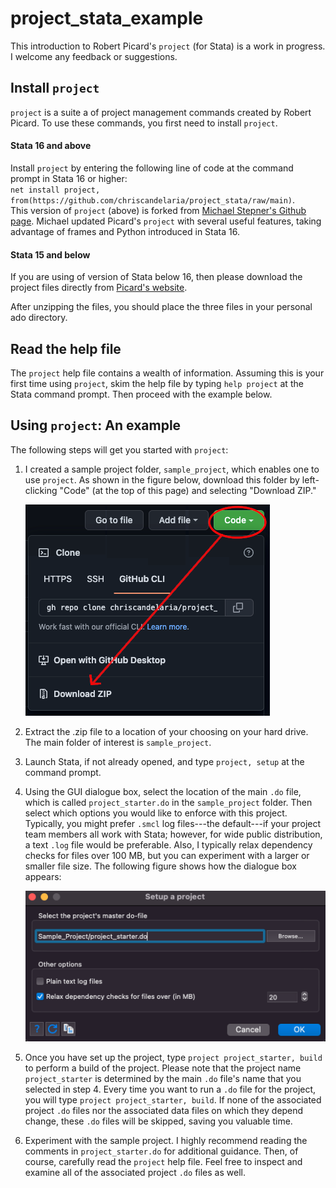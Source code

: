 # project_stata_example

This introduction to Robert Picard's `project` (for Stata) is a work in progress. I welcome any feedback or suggestions. 

## Install `project`

`project` is a suite a of project management commands created by Robert Picard. To use these commands, you first need to install `project`. 

#### Stata 16 and above

Install `project` by entering the following line of code at the command prompt in Stata 16 or higher:  
`net install project, from(https://github.com/chriscandelaria/project_stata/raw/main)`.  
This version of `project` (above) is forked from [Michael Stepner's Github page](https://github.com/michaelstepner/project_stata). Michael updated Picard's `project` with several useful features, taking advantage of frames and Python introduced in Stata 16. 

#### Stata 15 and below

If you are using of version of Stata below 16, then please download the project files directly from [Picard's website](http://robertpicard.com/stata/project.zip). 

After unzipping the files, you should place the three files in your personal ado directory. 

## Read the help file

The `project` help file contains a wealth of information. Assuming this is your first time using `project`, skim the help file by typing `help project` at the Stata command prompt. Then proceed with the example below.

## Using `project`: An example

The following steps will get you started with `project`:

1. I created a sample project folder, `sample_project`, which enables one to use `project`. As shown in the figure below, download this folder by left-clicking "Code" (at the top of this page) and selecting "Download ZIP."

	![How to download the sample project folder.](./download_folder.png)

2. Extract the .zip file to a location of your choosing on your hard drive. The main folder of interest is `sample_project`.

3. Launch Stata, if not already opened, and type `project, setup` at the command prompt.

4. Using the GUI dialogue box, select the location of the main `.do` file, which is called `project_starter.do` in the `sample_project` folder. Then select which options you would like to enforce with this project. Typically, you might prefer `.smcl` log files---the default---if your project team members all work with Stata; however, for wide public distribution, a text `.log` file would be preferable. Also, I typically relax dependency checks for files over 100 MB, but you can experiment with a larger or smaller file size. The following figure shows how the dialogue box appears:

	![Project dialogue box.](./project_dialoguebox.png)

5. Once you have set up the project, type `project project_starter, build` to perform a build of the project. Please note that the project name `project_starter` is determined by the main `.do` file's name that you selected in step 4. Every time you want to run a `.do` file for the project, you will type `project project_starter, build`. If none of the associated project `.do` files nor the associated data files on which they depend change, these `.do` files will be skipped, saving you valuable time. 

6. Experiment with the sample project. I highly recommend reading the comments in `project_starter.do` for additional guidance. Then, of course, carefully read the `project` help file. Feel free to inspect and examine all of the associated project `.do` files as well.

